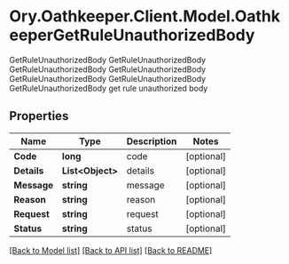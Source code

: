 # Ory.Oathkeeper.Client.Model.OathkeeperGetRuleUnauthorizedBody
GetRuleUnauthorizedBody GetRuleUnauthorizedBody GetRuleUnauthorizedBody GetRuleUnauthorizedBody GetRuleUnauthorizedBody GetRuleUnauthorizedBody GetRuleUnauthorizedBody get rule unauthorized body

## Properties

Name | Type | Description | Notes
------------ | ------------- | ------------- | -------------
**Code** | **long** | code | [optional] 
**Details** | **List&lt;Object&gt;** | details | [optional] 
**Message** | **string** | message | [optional] 
**Reason** | **string** | reason | [optional] 
**Request** | **string** | request | [optional] 
**Status** | **string** | status | [optional] 

[[Back to Model list]](../README.md#documentation-for-models) [[Back to API list]](../README.md#documentation-for-api-endpoints) [[Back to README]](../README.md)

